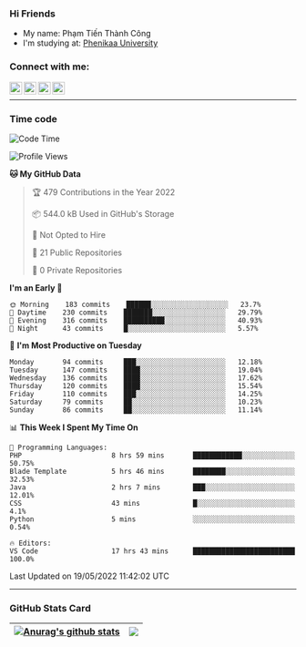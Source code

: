 ### Hi Friends

- My name: Phạm Tiến Thành Công
- I'm studying at: [Phenikaa University]


### Connect with me:
[<img align="left" alt="PhamTienThanhCong | Facebook" width="22px" src="https://upload.wikimedia.org/wikipedia/commons/thumb/1/16/Facebook-icon-1.png/640px-Facebook-icon-1.png" />][facebook]
[<img align="left" alt="PhamTienThanhCong | Zalo" width="22px" src="https://www.anphatpc.com.vn/template/anphat_2020v2/images/icon-zalo.jpg" />][zalo]
[<img align="left" alt="PhamTienThanhCong | LinkedIn" width="22px" src="https://cdn3.iconfinder.com/data/icons/inficons/512/linkedin.png" />][linkedin]
[<img align="left" alt="PhamTienThanhCong | tiktok" width="22px" src="https://cdn.worldvectorlogo.com/logos/tiktok-logo.svg" />][tiktok]

<br />

---

### Time code

<!--START_SECTION:waka-->
![Code Time](http://img.shields.io/badge/Code%20Time-344%20hrs%2037%20mins-blue)

![Profile Views](http://img.shields.io/badge/Profile%20Views-89-blue)

**🐱 My GitHub Data** 

> 🏆 479 Contributions in the Year 2022
 > 
> 📦 544.0 kB Used in GitHub's Storage 
 > 
> 🚫 Not Opted to Hire
 > 
> 📜 21 Public Repositories 
 > 
> 🔑 0 Private Repositories  
 > 
**I'm an Early 🐤** 

```text
🌞 Morning    183 commits    ██████░░░░░░░░░░░░░░░░░░░   23.7% 
🌆 Daytime    230 commits    ███████░░░░░░░░░░░░░░░░░░   29.79% 
🌃 Evening    316 commits    ██████████░░░░░░░░░░░░░░░   40.93% 
🌙 Night      43 commits     █░░░░░░░░░░░░░░░░░░░░░░░░   5.57%

```
📅 **I'm Most Productive on Tuesday** 

```text
Monday       94 commits     ███░░░░░░░░░░░░░░░░░░░░░░   12.18% 
Tuesday      147 commits    ████░░░░░░░░░░░░░░░░░░░░░   19.04% 
Wednesday    136 commits    ████░░░░░░░░░░░░░░░░░░░░░   17.62% 
Thursday     120 commits    ████░░░░░░░░░░░░░░░░░░░░░   15.54% 
Friday       110 commits    ███░░░░░░░░░░░░░░░░░░░░░░   14.25% 
Saturday     79 commits     ██░░░░░░░░░░░░░░░░░░░░░░░   10.23% 
Sunday       86 commits     ██░░░░░░░░░░░░░░░░░░░░░░░   11.14%

```


📊 **This Week I Spent My Time On** 

```text
💬 Programming Languages: 
PHP                      8 hrs 59 mins       ████████████░░░░░░░░░░░░░   50.75% 
Blade Template           5 hrs 46 mins       ████████░░░░░░░░░░░░░░░░░   32.53% 
Java                     2 hrs 7 mins        ███░░░░░░░░░░░░░░░░░░░░░░   12.01% 
CSS                      43 mins             █░░░░░░░░░░░░░░░░░░░░░░░░   4.1% 
Python                   5 mins              ░░░░░░░░░░░░░░░░░░░░░░░░░   0.54%

🔥 Editors: 
VS Code                  17 hrs 43 mins      █████████████████████████   100.0%

```


 Last Updated on 19/05/2022 11:42:02 UTC
<!--END_SECTION:waka-->

---

### GitHub Stats Card

| <a href="https://github.com/phamtienthanhcong"><img align="center" src="https://github-readme-stats.vercel.app/api?username=PhamTienThanhCong&show_icons=true&include_all_commits=true&theme=buefy&hide_border=true&theme=ocean_dark" alt="Anurag's github stats" /></a> | <a href="https://github.com/phamtienthanhcong"><img align="center" src="https://github-readme-stats.vercel.app/api/top-langs/?username=PhamTienThanhCong&layout=compact&theme=buefy&hide_border=true&theme=ocean_dark" /></a> |
| ------------- | ------------- |

[Phenikaa University]: https://phenikaa-uni.edu.vn/vi
[facebook]: https://www.facebook.com/phamtienthanhcong
[linkedin]: https://linkedin.com/in/phamtienthanhcong
[zalo]: https://zalo.me/0396396332
[tiktok]: https://www.tiktok.com/@phamtienthanhcong
[web]: https://github.com/PhamTienThanhCong/web_dev
[min project]: https://github.com/PhamTienThanhCong/Project-Of-Web
[c and cpp]: https://github.com/PhamTienThanhCong/Code_C_and_Cpro
[python]: https://github.com/PhamTienThanhCong/Python_beginer
